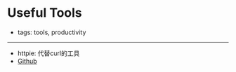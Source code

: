 # Useful Tools

- tags: tools, productivity

------
-  httpie: 代替curl的工具
  - [Github](https://github.com/jkbrzt/httpie)

